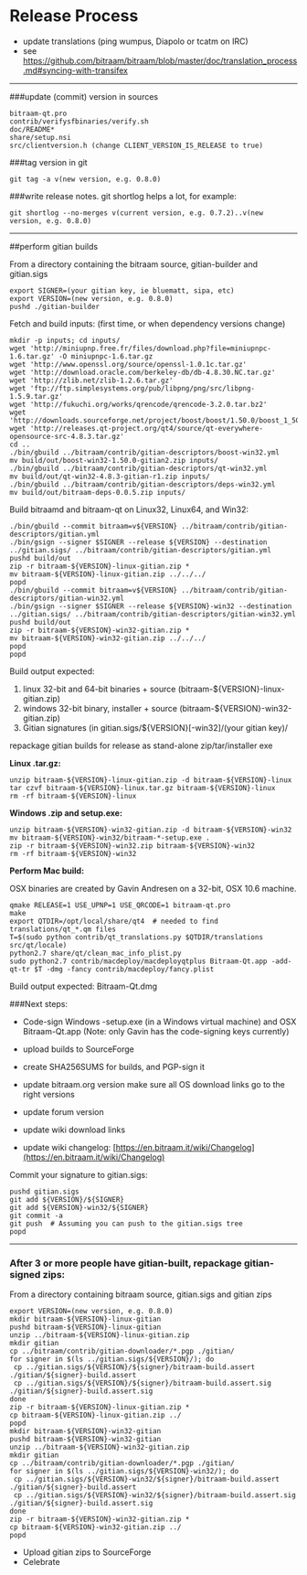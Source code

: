 Release Process
====================

* update translations (ping wumpus, Diapolo or tcatm on IRC)
* see https://github.com/bitraam/bitraam/blob/master/doc/translation_process.md#syncing-with-transifex

* * *

###update (commit) version in sources


	bitraam-qt.pro
	contrib/verifysfbinaries/verify.sh
	doc/README*
	share/setup.nsi
	src/clientversion.h (change CLIENT_VERSION_IS_RELEASE to true)

###tag version in git

	git tag -a v(new version, e.g. 0.8.0)

###write release notes. git shortlog helps a lot, for example:

	git shortlog --no-merges v(current version, e.g. 0.7.2)..v(new version, e.g. 0.8.0)

* * *

##perform gitian builds

 From a directory containing the bitraam source, gitian-builder and gitian.sigs
  
	export SIGNER=(your gitian key, ie bluematt, sipa, etc)
	export VERSION=(new version, e.g. 0.8.0)
	pushd ./gitian-builder

 Fetch and build inputs: (first time, or when dependency versions change)

	mkdir -p inputs; cd inputs/
	wget 'http://miniupnp.free.fr/files/download.php?file=miniupnpc-1.6.tar.gz' -O miniupnpc-1.6.tar.gz
	wget 'http://www.openssl.org/source/openssl-1.0.1c.tar.gz'
	wget 'http://download.oracle.com/berkeley-db/db-4.8.30.NC.tar.gz'
	wget 'http://zlib.net/zlib-1.2.6.tar.gz'
	wget 'ftp://ftp.simplesystems.org/pub/libpng/png/src/libpng-1.5.9.tar.gz'
	wget 'http://fukuchi.org/works/qrencode/qrencode-3.2.0.tar.bz2'
	wget 'http://downloads.sourceforge.net/project/boost/boost/1.50.0/boost_1_50_0.tar.bz2'
	wget 'http://releases.qt-project.org/qt4/source/qt-everywhere-opensource-src-4.8.3.tar.gz'
	cd ..
	./bin/gbuild ../bitraam/contrib/gitian-descriptors/boost-win32.yml
	mv build/out/boost-win32-1.50.0-gitian2.zip inputs/
	./bin/gbuild ../bitraam/contrib/gitian-descriptors/qt-win32.yml
	mv build/out/qt-win32-4.8.3-gitian-r1.zip inputs/
	./bin/gbuild ../bitraam/contrib/gitian-descriptors/deps-win32.yml
	mv build/out/bitraam-deps-0.0.5.zip inputs/

 Build bitraamd and bitraam-qt on Linux32, Linux64, and Win32:
  
	./bin/gbuild --commit bitraam=v${VERSION} ../bitraam/contrib/gitian-descriptors/gitian.yml
	./bin/gsign --signer $SIGNER --release ${VERSION} --destination ../gitian.sigs/ ../bitraam/contrib/gitian-descriptors/gitian.yml
	pushd build/out
	zip -r bitraam-${VERSION}-linux-gitian.zip *
	mv bitraam-${VERSION}-linux-gitian.zip ../../../
	popd
	./bin/gbuild --commit bitraam=v${VERSION} ../bitraam/contrib/gitian-descriptors/gitian-win32.yml
	./bin/gsign --signer $SIGNER --release ${VERSION}-win32 --destination ../gitian.sigs/ ../bitraam/contrib/gitian-descriptors/gitian-win32.yml
	pushd build/out
	zip -r bitraam-${VERSION}-win32-gitian.zip *
	mv bitraam-${VERSION}-win32-gitian.zip ../../../
	popd
	popd

  Build output expected:

  1. linux 32-bit and 64-bit binaries + source (bitraam-${VERSION}-linux-gitian.zip)
  2. windows 32-bit binary, installer + source (bitraam-${VERSION}-win32-gitian.zip)
  3. Gitian signatures (in gitian.sigs/${VERSION}[-win32]/(your gitian key)/

repackage gitian builds for release as stand-alone zip/tar/installer exe

**Linux .tar.gz:**

	unzip bitraam-${VERSION}-linux-gitian.zip -d bitraam-${VERSION}-linux
	tar czvf bitraam-${VERSION}-linux.tar.gz bitraam-${VERSION}-linux
	rm -rf bitraam-${VERSION}-linux

**Windows .zip and setup.exe:**

	unzip bitraam-${VERSION}-win32-gitian.zip -d bitraam-${VERSION}-win32
	mv bitraam-${VERSION}-win32/bitraam-*-setup.exe .
	zip -r bitraam-${VERSION}-win32.zip bitraam-${VERSION}-win32
	rm -rf bitraam-${VERSION}-win32

**Perform Mac build:**

  OSX binaries are created by Gavin Andresen on a 32-bit, OSX 10.6 machine.

	qmake RELEASE=1 USE_UPNP=1 USE_QRCODE=1 bitraam-qt.pro
	make
	export QTDIR=/opt/local/share/qt4  # needed to find translations/qt_*.qm files
	T=$(sudo python contrib/qt_translations.py $QTDIR/translations src/qt/locale)
	python2.7 share/qt/clean_mac_info_plist.py
	sudo python2.7 contrib/macdeploy/macdeployqtplus Bitraam-Qt.app -add-qt-tr $T -dmg -fancy contrib/macdeploy/fancy.plist

 Build output expected: Bitraam-Qt.dmg

###Next steps:

* Code-sign Windows -setup.exe (in a Windows virtual machine) and
  OSX Bitraam-Qt.app (Note: only Gavin has the code-signing keys currently)

* upload builds to SourceForge

* create SHA256SUMS for builds, and PGP-sign it

* update bitraam.org version
  make sure all OS download links go to the right versions

* update forum version

* update wiki download links

* update wiki changelog: [https://en.bitraam.it/wiki/Changelog](https://en.bitraam.it/wiki/Changelog)

Commit your signature to gitian.sigs:

	pushd gitian.sigs
	git add ${VERSION}/${SIGNER}
	git add ${VERSION}-win32/${SIGNER}
	git commit -a
	git push  # Assuming you can push to the gitian.sigs tree
	popd

-------------------------------------------------------------------------

### After 3 or more people have gitian-built, repackage gitian-signed zips:

From a directory containing bitraam source, gitian.sigs and gitian zips

	export VERSION=(new version, e.g. 0.8.0)
	mkdir bitraam-${VERSION}-linux-gitian
	pushd bitraam-${VERSION}-linux-gitian
	unzip ../bitraam-${VERSION}-linux-gitian.zip
	mkdir gitian
	cp ../bitraam/contrib/gitian-downloader/*.pgp ./gitian/
	for signer in $(ls ../gitian.sigs/${VERSION}/); do
	 cp ../gitian.sigs/${VERSION}/${signer}/bitraam-build.assert ./gitian/${signer}-build.assert
	 cp ../gitian.sigs/${VERSION}/${signer}/bitraam-build.assert.sig ./gitian/${signer}-build.assert.sig
	done
	zip -r bitraam-${VERSION}-linux-gitian.zip *
	cp bitraam-${VERSION}-linux-gitian.zip ../
	popd
	mkdir bitraam-${VERSION}-win32-gitian
	pushd bitraam-${VERSION}-win32-gitian
	unzip ../bitraam-${VERSION}-win32-gitian.zip
	mkdir gitian
	cp ../bitraam/contrib/gitian-downloader/*.pgp ./gitian/
	for signer in $(ls ../gitian.sigs/${VERSION}-win32/); do
	 cp ../gitian.sigs/${VERSION}-win32/${signer}/bitraam-build.assert ./gitian/${signer}-build.assert
	 cp ../gitian.sigs/${VERSION}-win32/${signer}/bitraam-build.assert.sig ./gitian/${signer}-build.assert.sig
	done
	zip -r bitraam-${VERSION}-win32-gitian.zip *
	cp bitraam-${VERSION}-win32-gitian.zip ../
	popd

- Upload gitian zips to SourceForge
- Celebrate 

